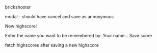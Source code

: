 brickshooter

modal - should have cancel and save as annonymous

New highscore!

Enter the name you want to be remembered by:
Your name...
Save score

fetch highscores after saving a new highscore
